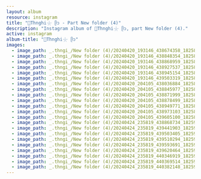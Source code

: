 ```yaml
---
layout: album
resource: instagram
title: "🐚Thnghi𓇼 ᥫ᭡ - Part New folder (4)"
description: "Instagram album of 🐚Thnghi𓇼 ᥫ᭡, part New folder (4)."
active: instagram
album-title: "🐚Thnghi𓇼 ᥫ᭡"
images:
  - image_path: _.thngi_/New folder (4)/20240420_193146_438674358_18258968797233157_7951052426845307951_n.jpg
  - image_path: _.thngi_/New folder (4)/20240420_193146_438848354_18258968845233157_8319970860004197964_n.jpg
  - image_path: _.thngi_/New folder (4)/20240420_193146_438868959_18258968824233157_13572898639895152_n.jpg
  - image_path: _.thngi_/New folder (4)/20240420_193146_438927537_18258968815233157_6694678234623260785_n.jpg
  - image_path: _.thngi_/New folder (4)/20240420_193146_438945154_18258968833233157_7484365139744224650_n.jpg
  - image_path: _.thngi_/New folder (4)/20240420_193146_439503319_18258968806233157_5585160785673346511_n.jpg
  - image_path: _.thngi_/New folder (4)/20240420_204105_438036884_18258975754233157_4848571956229210426_n.jpg
  - image_path: _.thngi_/New folder (4)/20240420_204105_438845977_18258975799233157_6983749654532633109_n.jpg
  - image_path: _.thngi_/New folder (4)/20240420_204105_438871999_18258975733233157_7167829945134119696_n.jpg
  - image_path: _.thngi_/New folder (4)/20240420_204105_438878499_18258975772233157_541093042698925073_n.jpg
  - image_path: _.thngi_/New folder (4)/20240420_204105_438949771_18258975796233157_4459239135864850667_n.jpg
  - image_path: _.thngi_/New folder (4)/20240420_204105_438973103_18258975769233157_458487107394188135_n.jpg
  - image_path: _.thngi_/New folder (4)/20240420_204105_439605100_18258975781233157_4149649278818387711_n.jpg
  - image_path: _.thngi_/New folder (4)/20240424_235819_438868734_18259454194233157_5351705609534501103_n.jpg
  - image_path: _.thngi_/New folder (4)/20240424_235819_439441903_18259454206233157_1663479683292613912_n.jpg
  - image_path: _.thngi_/New folder (4)/20240424_235819_439503405_18259454239233157_7161419673843975057_n.jpg
  - image_path: _.thngi_/New folder (4)/20240424_235819_439510294_18259454167233157_1563677787489051738_n.jpg
  - image_path: _.thngi_/New folder (4)/20240424_235819_439593691_18259454257233157_3538196913177219943_n.jpg
  - image_path: _.thngi_/New folder (4)/20240424_235819_439620464_18259454221233157_2548650693096927592_n.jpg
  - image_path: _.thngi_/New folder (4)/20240424_235819_440346919_18259454248233157_6670414256688906886_n.jpg
  - image_path: _.thngi_/New folder (4)/20240424_235819_440369514_18259454185233157_7682259395628820141_n.jpg
  - image_path: _.thngi_/New folder (4)/20240424_235819_440382148_18259454230233157_335000267626300634_n.jpg
---
```

